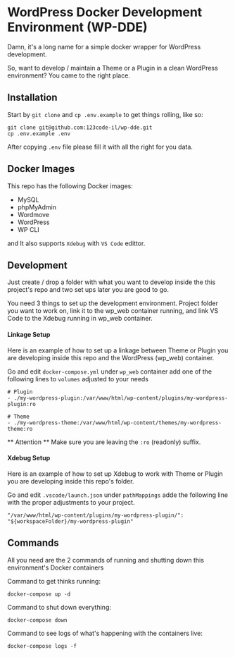 # WordPress Docker Development Environment (WP-DDE)

Damn, it's a long name for a simple docker wrapper for WordPress development.

So, want to develop / maintain a Theme or a Plugin in a clean WordPress environment? You came to the right place. 

## Installation

Start by `git clone` and `cp .env.example` to get things rolling, like so:
```
git clone git@github.com:123code-il/wp-dde.git
cp .env.example .env
```
After copying `.env` file please fill it with all the right for you data.

## Docker Images
This repo has the following Docker images:
- MySQL
- phpMyAdmin
- Wordmove
- WordPress
- WP CLI

and It also supports `Xdebug` with `VS Code` edittor.

## Development

Just create / drop a folder with what you want to develop inside the this project's repo and two set ups later you are good to go. 

You need 3 things to set up the development environment. Project folder you want to work on, link it to the wp_web container running, and link VS Code to the Xdebug running in wp_web container. 

#### Linkage Setup
Here is an example of how to set up a linkage between Theme or Plugin you are developing inside this repo and the WordPress (wp_web) container. 

Go and edit `docker-compose.yml` under `wp_web` container add one of the following lines to `volumes` adjusted to your needs 

```
# Plugin
- ./my-wordpress-plugin:/var/www/html/wp-content/plugins/my-wordpress-plugin:ro

# Theme
- ./my-wordpress-theme:/var/www/html/wp-content/themes/my-wordpress-theme:ro
```
** Attention **
Make sure you are leaving the `:ro` (readonly) suffix.

#### Xdebug Setup
Here is an example of how to set up Xdebug to work with Theme or Plugin you are developing inside this repo's folder.

Go and edit `.vscode/launch.json` under `pathMappings` adde the following line with the proper adjustments to your project.

```
"/var/www/html/wp-content/plugins/my-wordpress-plugin/": "${workspaceFolder}/my-wordpress-plugin"
```

## Commands
All you need are the 2 commands of running and shutting down this environment's Docker containers

Command to get thinks running:
```
docker-compose up -d
```

Command to shut down everything:
```
docker-compose down
```

Command to see logs of what's happening with the containers live:
```
docker-compose logs -f
```
